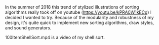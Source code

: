 In the summer of 2018 this trend of stylized illustrations of sorting algorithms really took off on youtube (https://youtu.be/kPRA0W1kECg)
I decided I wanted to try. Because of the modularity and robustness of my design, it's quite quick to implement new sorting algorithms, draw styles, and sound generators. 

100ItemShellSort.mp4 is a video of my shell sort.
